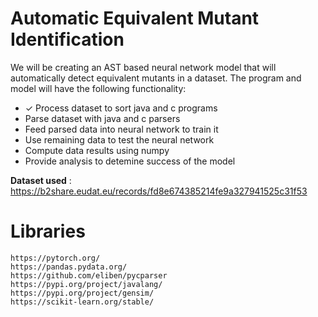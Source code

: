 # Automatic Equivalent Mutant Identification
We will be creating an AST based neural network model that will automatically detect equivalent mutants in a dataset.
The program and model will have the following functionality:
- ✓ Process dataset to sort java and c programs
- Parse dataset with java and c parsers
- Feed parsed data into neural network to train it
- Use remaining data to test the neural network
- Compute data results using numpy 
- Provide analysis to detemine success of the model

**Dataset used** : https://b2share.eudat.eu/records/fd8e674385214fe9a327941525c31f53

# Libraries
```
https://pytorch.org/
https://pandas.pydata.org/
https://github.com/eliben/pycparser
https://pypi.org/project/javalang/
https://pypi.org/project/gensim/
https://scikit-learn.org/stable/
```
